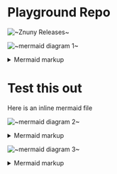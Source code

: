 # Playground Repo

![~Znuny Releases~](/.resources/ZnunyReleases-md-1.svg)

<!-- generated by mermaid compile action - START -->
![~mermaid diagram 1~](/resources/README-md-1.svg)
<details>
  <summary>Mermaid markup</summary>

```mermaid
gantt
    title Znuny
    dateFormat  YYYY-MM-DD
    section Znuny LTS
    6.0.31 :milestone, 6_0_31, 2021-01-27, 2021-01-29
    6.0.32 :done, 6_0_32, after 6_0_31, 2021-03-10
    6.0.33 :done, 6_0_33, after 6_0_32, 2021-04-21
    6.0.34 :done, 6_0_34, after 6_0_33, 2021-06-02
    6.0.35 :done, 6_0_35, after 6_0_34, 2021-08-05
    6.0.36 :done, 6_0_36, after 6_0_35, 2021-09-29
    6.0.37 :done, 6_0_37, after 6_0_36, 2021-10-27
    6.0.38 :6_0_38, after 6_0_37, 2021-12-15
    6.0.39 :6_0_39, after 6_0_38, 2022-02-09
    6.0.40 :6_0_40, after 6_0_39, 2022-03-30
    6.0.41 :6_0_41, after 6_0_40, 2022-05-11

    section Znuny 6.1
    6.1.1 :done, 6_1_1, 2021-08-04, 2021-09-29
    6.1.2 :6_1_2, after 6_1_1, 2022-02-09

    section Znuny 6.2
    6.2.1 :6_2_1, 2021-10-27, 2021-12-15
    6.2.2 :6_2_2, after 6_2_1, 2022-05-11

    section Znuny 6.3
    6.3.1 :6_3_1,  2022-02-09, 2022-03-30
    6.3.2 :6_3_2,  after 6_3_1, 2022-05-11
    Completed task :done,    des1, 2022-03-30,2014-01-08
```

</details>
<!-- generated by mermaid compile action - END -->


# Test this out

Here is an inline mermaid file


<!-- generated by mermaid compile action - START -->
![~mermaid diagram 2~](/resources/README-md-2.svg)
<details>
  <summary>Mermaid markup</summary>

```mermaid
graph TD;
    A-->B;
    A-->C;
    B-->D;
    C-->D;
    W-->D;
    E-->S;
    D-->T;
```

</details>
<!-- generated by mermaid compile action - END -->

<!-- generated by mermaid compile action - START -->
![~mermaid diagram 3~](/resources/README-md-3.svg)
<details>
  <summary>Mermaid markup</summary>

```mermaid
graph TD;
    A-->B;
    A-->C;
    B-->D;
    C-->D;
    W-->D;
    E-->Z;
```

</details>
<!-- generated by mermaid compile action - END -->
